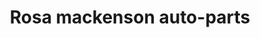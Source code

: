 ---
title: "Rosa mackenson auto-parts"
url: /route-nationale-descahos/rosa-mackenson-auto-parts/
shop: Reifen
---